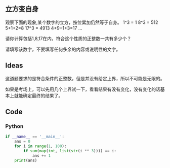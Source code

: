 ﻿## 立方变自身

观察下面的现象,某个数字的立方，按位累加仍然等于自身。
1^3 = 1 
8^3  = 512    5+1+2=8
17^3 = 4913   4+9+1+3=17
...

请你计算包括1,8,17在内，符合这个性质的正整数一共有多少个？

请填写该数字，不要填写任何多余的内容或说明性的文字。

## Ideas

这道题要求的是符合条件的正整数，但是并没有给定上界，所以不可能是无限的。

如果是考场上，可以先用几个上界试一下，看看结果有没有变化，没有变化的话基本上就能确定最终的结果了。

## Code

### Python

```python
if __name__ == '__main__':
	ans = 0
	for i in range(1, 100):
		if sum(map(int, list(str(i ** 3)))) == i:
			ans += 1
	print(ans)
```
